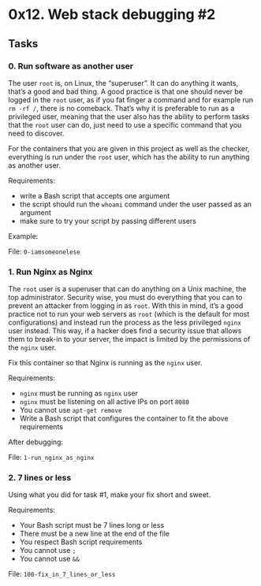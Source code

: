 <h1>0x12. Web stack debugging #2</h1>
<h2>Tasks</h2>
  <h3>
    0. Run software as another user
  </h3>
<p>The user <code>root</code> is, on Linux, the &ldquo;superuser&rdquo;. It can do anything it wants, that&rsquo;s a good and bad thing. A good practice is that one should never be logged in the <code>root</code> user, as if you fat finger a command and for example run <code>rm -rf /</code>, there is no comeback. That&rsquo;s why it is preferable to run as a privileged user, meaning that the user also has the ability to perform tasks that the <code>root</code> user can do, just need to use a specific command that you need to discover.</p>
<p>For the containers that you are given in this project as well as the checker, everything is run under the <code>root</code> user, which has the ability to run anything as another user.</p>
<p>Requirements:</p>
<ul>
<li>write a Bash script that accepts one argument</li>
<li>the script should run the <code>whoami</code> command under the user passed as an argument</li>
<li>make sure to try your script by passing different users</li>
</ul>
<p>Example:</p>
        <p>File: <code>0-iamsomeonelese</code></p>
  <h3>
    1. Run Nginx as Nginx
  </h3>
  <p>The <code>root</code> user is a superuser that can do anything on a Unix machine, the top administrator. Security wise, you must do everything that you can to prevent an attacker from logging in as <code>root</code>. With this in mind, it&rsquo;s a good practice not to run your web servers as <code>root</code> (which is the default for most configurations) and instead run the process as the less privileged <code>nginx</code> user instead. This way, if a hacker does find a security issue that allows them to break-in to your server, the impact is limited by the permissions of the <code>nginx</code> user.</p>
<p>Fix this container so that Nginx is running as the <code>nginx</code> user.</p>
<p>Requirements:</p>
<ul>
<li><code>nginx</code> must be running as <code>nginx</code> user</li>
<li><code>nginx</code> must be listening on all active IPs on port <code>8080</code></li>
<li>You cannot use <code>apt-get remove</code></li>
<li>Write a Bash script that configures the container to fit the above requirements</li>
</ul>
<p>After debugging:</p>
        <p>File: <code>1-run_nginx_as_nginx</code></p>
  <h3>
    2. 7 lines or less
  </h3>
  <p>Using what you did for task #1, make your fix short and sweet.</p>
<p>Requirements:</p>
<ul>
<li>Your Bash script must be 7 lines long or less</li>
<li>There must be a new line at the end of the file</li>
<li>You respect Bash script requirements</li>
<li>You cannot use <code>;</code></li>
<li>You cannot use <code>&amp;&amp;</code></li>
</ul>
        <p>File: <code>100-fix_in_7_lines_or_less</code></p>
